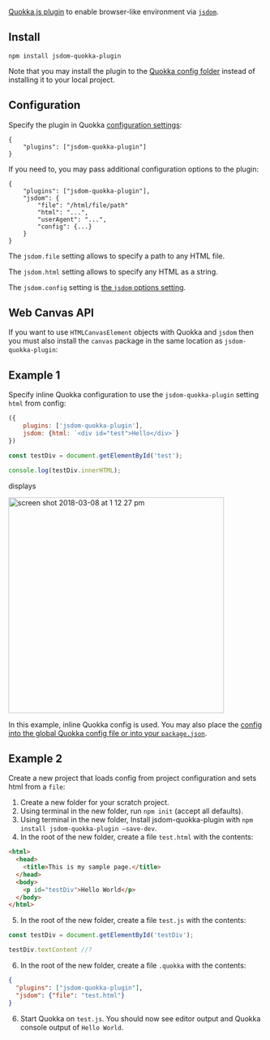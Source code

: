 [Quokka.js plugin](https://quokkajs.com/) to enable browser-like environment via [`jsdom`](https://github.com/tmpvar/jsdom).

## Install

```
npm install jsdom-quokka-plugin
```

Note that you may install the plugin to the [Quokka config folder](https://quokkajs.com/docs/configuration.html#global-config-file) instead of installing it to your local project.

## Configuration

Specify the plugin in Quokka [configuration settings](https://quokkajs.com/docs/configuration.html):

```
{
    "plugins": ["jsdom-quokka-plugin"]
}
```

If you need to, you may pass additional configuration options to the plugin:

```
{
    "plugins": ["jsdom-quokka-plugin"],
    "jsdom": {
        "file": "/html/file/path"
        "html": "...",
        "userAgent": "...",
        "config": {...}
    }
}
```

The `jsdom.file` setting allows to specify a path to any HTML file.

The `jsdom.html` setting allows to specify any HTML as a string.

The `jsdom.config` setting is [the `jsdom` options setting](https://github.com/jsdom/jsdom#customizing-jsdom).

## Web Canvas API

If you want to use `HTMLCanvasElement` objects with Quokka and `jsdom` then you must also install the `canvas` package in the same
 location as `jsdom-quokka-plugin`:

## Example 1

Specify inline Quokka configuration to use the `jsdom-quokka-plugin` setting `html` from config:

```javascript
({
    plugins: ['jsdom-quokka-plugin'],
    jsdom: {html: `<div id="test">Hello</div>`}
})

const testDiv = document.getElementById('test');

console.log(testDiv.innerHTML);
```

displays


<img width="425" alt="screen shot 2018-03-08 at 1 12 27 pm" src="https://user-images.githubusercontent.com/979966/37131065-616edeea-22d2-11e8-98c5-0aa518b8e73e.png">

In this example, inline Quokka config is used. You may also place the [config into the global Quokka config file or into your `package.json`](https://quokkajs.com/docs/configuration.html).

## Example 2

Create a new project that loads config from project configuration and sets html from a `file`:

1. Create a new folder for your scratch project.
2. Using terminal in the new folder, run `npm init` (accept all defaults).
3. Using terminal in the new folder, Install jsdom-quokka-plugin with `npm install jsdom-quokka-plugin –save-dev`.
4. In the root of the new folder, create a file `test.html` with the contents:
```html
<html>
  <head>
    <title>This is my sample page.</title>
  </head>
  <body>
    <p id="testDiv">Hello World</p>
  </body>
</html>
```

5. In the root of the new folder, create a file `test.js` with the contents:
```javascript
const testDiv = document.getElementById('testDiv');

testDiv.textContent //?
```

6. In the root of the new folder, create a file `.quokka` with the contents:
```json
{
  "plugins": ["jsdom-quokka-plugin"],
  "jsdom": {"file": "test.html"}
}
```

6. Start Quokka on `test.js`. You should now see editor output and Quokka console output of `Hello World`.
